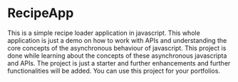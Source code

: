 # RecipeApp

This is a simple recipe loader application in javascript. This whole application is just a demo on how to work with APIs and understanding the core concepts of the asynchronous behaviour of javascript. This project is done while learning about the concepts of these asynchronous javascripta and APIs. The project is just a starter and further enhancements and further functionalities will be added. You can use this project for your portfolios.
